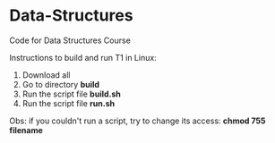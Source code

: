 # Data-Structures
Code for Data Structures Course

Instructions to build and run T1 in Linux:
1. Download all
2. Go to directory __build__
3. Run the script file __build.sh__
4. Run the script file __run.sh__

Obs: if you couldn't run a script, try to change its access: __chmod 755 filename__
